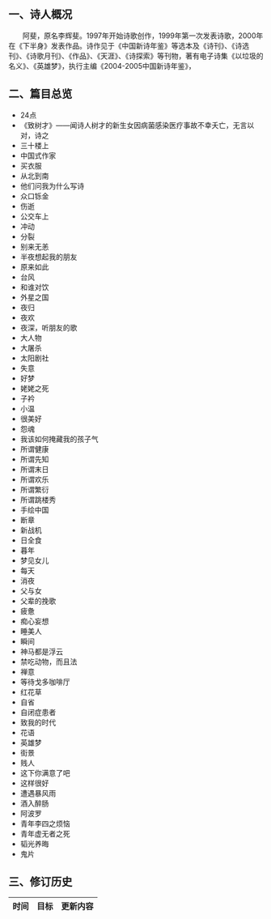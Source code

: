 ## 一、诗人概况

&emsp;&emsp;阿斐，原名李辉斐。1997年开始诗歌创作，1999年第一次发表诗歌，2000年在《下半身》发表作品。诗作见于《中国新诗年鉴》等选本及《诗刊》、《诗选刊》、《诗歌月刊》、《作品》、《天涯》、《诗探索》等刊物，著有电子诗集《以垃圾的名义》、《英雄梦》，执行主编《2004-2005中国新诗年鉴》，

## 二、篇目总览

+ 24点 
+ 《致树才》——闻诗人树才的新生女因病菌感染医疗事故不幸夭亡，无言以对，诗之 
+ 三十楼上 
+ 中国式作家 
+ 买衣服 
+ 从北到南 
+ 他们问我为什么写诗 
+ 众口铄金 
+ 伤逝 
+ 公交车上 
+ 冲动 
+ 分裂 
+ 别来无恙 
+ 半夜想起我的朋友 
+ 原来如此 
+ 台风 
+ 和谁对饮 
+ 外星之国 
+ 夜归 
+ 夜欢 
+ 夜深，听朋友的歌 
+ 大人物 
+ 大屠杀 
+ 太阳剧社 
+ 失意 
+ 好梦 
+ 姥姥之死 
+ 子衿 
+ 小温 
+ 很美好 
+ 怨魂 
+ 我该如何掩藏我的孩子气 
+ 所谓健康 
+ 所谓先知 
+ 所谓末日 
+ 所谓欢乐 
+ 所谓繁衍 
+ 所谓跳楼秀 
+ 手绘中国 
+ 断章 
+ 新战机 
+ 日全食 
+ 暮年 
+ 梦见女儿 
+ 每天 
+ 消夜 
+ 父与女 
+ 父辈的挽歌 
+ 疲惫 
+ 痴心妄想 
+ 睡美人 
+ 瞬间 
+ 神马都是浮云 
+ 禁吃动物，而且法 
+ 禅意 
+ 等待戈多咖啡厅 
+ 红花草 
+ 自省 
+ 自闭症患者 
+ 致我的时代 
+ 花语 
+ 英雄梦 
+ 街景 
+ 贱人 
+ 这下你满意了吧 
+ 这样很好 
+ 遭遇暴风雨 
+ 酒入醉肠 
+ 阿波罗 
+ 青年李四之烦恼 
+ 青年虚无者之死 
+ 韬光养晦 
+ 鬼片 


## 三、修订历史


|时间|目标|更新内容
|:-:|:-|:-